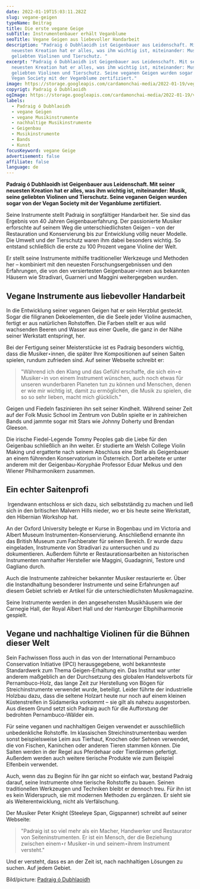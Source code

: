 ```yaml
---
date: 2022-01-19T15:03:11.282Z
slug: vegane-geigen
typeName: Beitrag
title: Die erste vegane Geige
subTitle: Instrumentenbauer erhält Veganblume
seoTitle: Vegane Geigen aus liebevoller Handarbeit
description: "Padraig ó Dubhlaoidh ist Geigenbauer aus Leidenschaft. Mit seiner
  neuesten Kreation hat er alles, was ihm wichtig ist, miteinander: Musik, seine
  geliebten Violinen und Tierschutz. "
excerpt: "Padraig ó Dubhlaoidh ist Geigenbauer aus Leidenschaft. Mit seiner
  neuesten Kreation hat er alles, was ihm wichtig ist, miteinander: Musik, seine
  geliebten Violinen und Tierschutz. Seine veganen Geigen wurden sogar von der
  Vegan Society mit der Veganblume zertifiziert."
image: https://storage.googleapis.com/cardamonchai-media/2022-01-19/vegane-geige-padraig-o-dubhlaoidh-jpg-imagine-f8f8f8_bb7448_1024_768/640.webp
copyrigt: Padraig ó Dubhlaoidh
ogImage: https://storage.googleapis.com/cardamonchai-media/2022-01-19/vegane-geige-padraig-o-dubhlaoidh-fb-png-imagine-d86828_b76d3f_1200_628/640.webp
labels:
  - Padraig ó Dubhlaoidh
  - vegane Geigen
  - vegane Musikinstrumente
  - nachhaltige Musikinstrumente
  - Geigenbau
  - Musikinstrumente
  - Bands
  - Kunst
focusKeyword: vegane Geige
advertisement: false
affiliate: false
language: de
---
```

**Padraig ó Dubhlaoidh ist Geigenbauer aus Leidenschaft. Mit seiner neuesten Kreation hat er alles, was ihm wichtig ist, miteinander: Musik, seine geliebten Violinen und Tierschutz. Seine veganen Geigen wurden sogar von der Vegan Society mit der Veganblume zertifiziert.**

Seine Instrumente stellt Padraig in sorgfältiger Handarbeit her. Sie sind das Ergebnis von 40 Jahren Geigenbauerfahrung. Der passionierte Musiker erforschte auf seinem Weg die unterschiedlichsten Geigen – von der Restauration und Konservierung bis zur Entwicklung völlig neuer Modelle. Die Umwelt und der Tierschutz waren ihm dabei besonders wichtig. So entstand schließlich die erste zu 100 Prozent vegane Violine der Welt.

Er stellt seine Instrumente mithilfe traditioneller Werkzeuge und Methoden her – kombiniert mit den neuesten Forschungsergebnissen und den Erfahrungen, die von den versiertesten Geigenbauer⋆innen aus bekannten Häusern wie Stradivari, Guarneri und Maggini weitergegeben wurden.

## Vegane Instrumente aus liebevoller Handarbeit

In die Entwicklung seiner veganen Geigen hat er sein Herzblut gesteckt. Sogar die filigranen Dekoelementen, die die Seele jeder Violine ausmachen, fertigt er aus natürlichen Rohstoffen. Die Farben stellt er aus wild wachsenden Beeren und Wasser aus einer Quelle, die ganz in der Nähe seiner Werkstatt entspringt, her.

​Bei der Fertigung seiner Meisterstücke ist es Padraig besonders wichtig, dass die Musiker⋆innen, die später Ihre Kompositionen auf seinen Saiten spielen, rundum zufrieden sind. Auf seiner Webseite schreibt er:

> "Während ich den Klang und das Gefühl erschaffe, die sich ein⋆e Musiker⋆in von einem Instrument wünschen, auch noch etwas für unseren wunderbaren Planeten tun zu können und Menschen, denen er wie mir wichtig ist, damit zu ermöglichen, die Musik zu spielen, die so so sehr lieben, macht mich glücklich."

Geigen und Fiedeln faszinieren ihn seit seiner Kindheit. Während seiner Zeit auf der Folk Music School im Zentrum von Dublin spielte er in zahlreichen Bands und jammte sogar mit Stars wie Johnny Doherty und Brendan Gleeson.
 
Die irische Fiedel-Legende Tommy Peoples gab die Liebe für den Geigenbau schließlich an ihn weiter. Er studierte am Welsh College Violin Making und ergatterte nach seinem Abschluss eine Stelle als Geigenbauer an einem führenden Konservatorium in Österreich. Dort arbeitete er unter anderem mit der Geigenbau-Koryphäe Professor Eduar Melkus und den Wiener Philharmonikern zusammen.

## Ein echter Saitenprofi
​
Irgendwann entschloss er sich dazu, sich selbstständig zu machen und ließ sich in den britischen Malvern Hills nieder, wo er bis heute seine Werkstatt, den Hibernian Workshop hat. 

An der Oxford University belegte er Kurse in Bogenbau und im Victoria and Albert Museum Instrumenten-Konservierung. Anschließend ernannte ihn das British Museum zum Fachberater für seinen Bereich. Er wurde dazu eingeladen, Instrumente von Stradivari zu untersuchen und zu dokumentieren. Außerdem führte er Restaurationsarbeiten an historischen Instrumenten 
namhafter Hersteller wie Maggini, Guadagnini, Testore und Gagliano durch.

Auch die Instrumente zahlreicher bekannter Musiker restaurierte er. Über die Instandhaltung besonderer Instrumente und seine Erfahrungen auf diesem Gebiet schrieb er Artikel für die unterschiedlichsten Musikmagazine.

Seine Instrumente werden in den angesehensten Musikhäusern wie der Carnegie Hall, der Royal Albert Hall und der Hamburger Elbphilharmonie gespielt.

## Vegane und nachhaltige Violinen für die Bühnen dieser Welt

Sein Fachwissen floss auch in das von der International Pernambuco Conservation Initiative (IPCI) herausgegebene, wohl bekannteste Standardwerk zum Thema Geigen-Erhaltung ein. Das Institut war unter anderem maßgeblich an der Durchsetzung des globalen Handelsverbots für Pernambuco-Holz, das lange Zeit zur Herstellung von Bögen für Streichinstrumente verwendet wurde, beteiligt. Leider führte der industrielle Holzbau dazu, dass die seltene Holzart heute nur noch auf einem kleinen Küstenstreifen in Südamerika vorkommt – sie gilt als nahezu ausgestorben. Aus diesem Grund setzt sich Padraig auch für die Aufforstung der bedrohten Pernambuco-Wälder ein.

Für seine veganen und nachhaltigen Geigen verwendet er ausschließlich unbedenkliche Rohstoffe. Im klassischen Streichinstrumentenbau werden sonst beispielsweise Leim aus Tierhaut, Knochen oder Sehnen verwendet, die von Fischen, Kaninchen oder anderen Tieren stammen können. Die Saiten werden in der Regel aus Pferdehaar oder Tierdärmen gefertigt. Außerdem werden auch weitere tierische Produkte wie zum Beispiel Elfenbein verwendet.

Auch, wenn das zu Beginn für ihn gar nicht so einfach war, bestand Padraig darauf, seine Instrumente ohne tierische Rohstoffe zu bauen. Seinen traditionellen Werkzeugen und Techniken bleibt er dennoch treu. Für ihn ist es kein Widerspruch, sie mit modernen Methoden zu ergänzen. Er sieht sie als Weiterentwicklung, nicht als Verfälschung.

Der Musiker Peter Knight (Steeleye Span, Gigspanner) schreibt auf seiner Webseite:

> "Padraig ist so viel mehr als ein Macher, Handwerker und Restaurator von Seiteninstrumenten. Er ist ein Mensch, der die Beziehung zwischen einem⋆r Musiker⋆in und seinem⋆ihrem Instrument versteht."

Und er versteht, dass es an der Zeit ist, nach nachhaltigen Lösungen zu suchen. Auf jedem Gebiet.

Bild/picture: [Padraig ó Dubhlaoidh](https://www.veganviolins.com/)